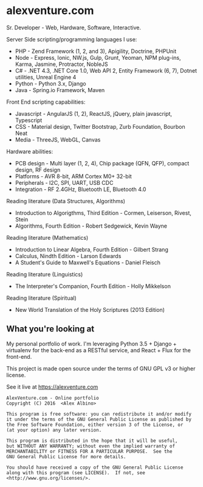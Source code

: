 # alexventure.com
Sr. Developer - Web, Hardware, Software, Interactive.

Server Side scripting/programming languages I use:

 * PHP - Zend Framework (1, 2, and 3), Apigility, Doctrine, PHPUnit
 * Node - Express, Ionic, NW.js, Gulp, Grunt, Yeoman, NPM plug-ins, Karma, Jasmine, Protractor, NobleJS
 * C# - .NET 4.3, .NET Core 1.0, Web API 2, Entity Framework (6, 7), Dotnet utilities, Unreal Engine 4
 * Python - Python 3.x, Django
 * Java - Spring.io Framework, Maven

Front End scripting capabilities:

 * Javascript - AngularJS (1, 2), ReactJS, jQuery, plain javascript, Typescript
 * CSS - Material design, Twitter Bootstrap, Zurb Foundation, Bourbon Neat
 * Media - ThreeJS, WebGL, Canvas

Hardware abilities:

 * PCB design - Multi layer (1, 2, 4), Chip package (QFN, QFP), compact design, RF design
 * Platforms - AVR 8-bit, ARM Cortex M0+ 32-bit
 * Peripherals - I2C, SPI, UART, USB CDC
 * Integration - RF 2.4GHz, Bluetooth LE, Bluetooth 4.0

Reading literature (Data Structures, Algorithms)

 * Introduction to Algorigthms, Third Edition - Cormen, Leiserson, Rivest, Stein
 * Algorithms, Fourth Edition - Robert Sedgewick, Kevin Wayne

Reading literature (Mathematics)

 * Introduction to Linear Algebra, Fourth Edition - Gilbert Strang
 * Calculus, Nindth Edition - Larson Edwards
 * A Student's Guide to Maxwell's Equations - Daniel Fleisch

Reading literature (Linguistics)

 * The Interpreter's Companion, Fourth Edition - Holly Mikkelson

Reading literature (Spiritual)

 * New World Translation of the Holy Scriptures (2013 Edition)

## What you're looking at

My personal portfolio of work. I'm leveraging Python 3.5 + Django + virtualenv for the back-end as a RESTful service, and React + Flux for the front-end.

This project is made open source under the terms of GNU GPL v3 or higher license.

See it live at https://alexventure.com

```
AlexVenture.com - Online portfolio
Copyright (C) 2016  <Alex Albino>

This program is free software: you can redistribute it and/or modify
it under the terms of the GNU General Public License as published by
the Free Software Foundation, either version 3 of the License, or
(at your option) any later version.

This program is distributed in the hope that it will be useful,
but WITHOUT ANY WARRANTY; without even the implied warranty of
MERCHANTABILITY or FITNESS FOR A PARTICULAR PURPOSE.  See the
GNU General Public License for more details.

You should have received a copy of the GNU General Public License
along with this program (see LICENSE).  If not, see <http://www.gnu.org/licenses/>.
```